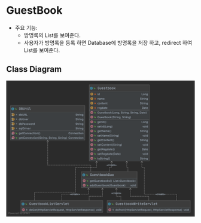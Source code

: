 # GuestBook
* 주요 기능:
  * 방명록의 List를 보여준다.
  * 사용자가 방명록을 등록 하면 Database에 방명록을 저장 하고, redirect 하여 List를 보여준다.

## Class Diagram
![](./guestbook.png)
